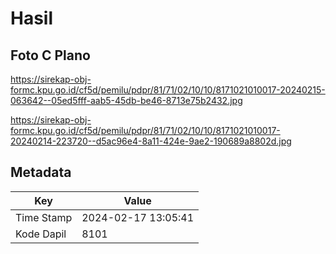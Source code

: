 # Hasil

## Foto C Plano

https://sirekap-obj-formc.kpu.go.id/cf5d/pemilu/pdpr/81/71/02/10/10/8171021010017-20240215-063642--05ed5fff-aab5-45db-be46-8713e75b2432.jpg

https://sirekap-obj-formc.kpu.go.id/cf5d/pemilu/pdpr/81/71/02/10/10/8171021010017-20240214-223720--d5ac96e4-8a11-424e-9ae2-190689a8802d.jpg


## Metadata

| Key        | Value               |
| ---------- | ------------------- |
| Time Stamp | 2024-02-17 13:05:41 |
| Kode Dapil | 8101                |



